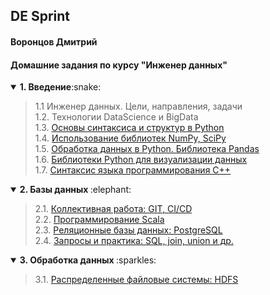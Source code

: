 ## DE Sprint
#### Воронцов Дмитрий
#### Домашние задания по курсу "Инженер данных" 
<details open><summary><b>1. Введение</b>:snake:</summary>

> 1.1 Инженер данных. Цели, направления, задачи<br>
1.2. Технологии DataScience и BigData<br>
1.3. [Основы синтаксиса и структур в Python](https://github.com/vorontsovdg/DE_Sprint/tree/main/1.3)<br>
1.4. [Использование библиотек NumPy, SciPy](https://github.com/vorontsovdg/DE_Sprint/tree/main/1.4)<br>
1.5. [Обработка данных в Python. Библиотека Pandas](https://github.com/vorontsovdg/DE_Sprint/tree/main/1.5)<br>
1.6. [Библиотеки Python для визуализации данных](https://github.com/vorontsovdg/DE_Sprint/tree/main/1.6)<br>
1.7. [Синтаксис языка программирования C++](https://github.com/vorontsovdg/DE_Sprint/tree/main/1.7)<br>
</details>
<details open ><summary><b>2. Базы данных </b>:elephant:</summary>

> 2.1. [Коллективная работа: GIT, CI/CD](https://github.com/vorontsovdg/git_test)<br>
2.2. [Программирование Scala](https://github.com/vorontsovdg/Scala_Homework)<br>
2.3. [Реляционные базы данных: PostgreSQL](https://github.com/vorontsovdg/DE_Sprint/tree/main/2.3)<br>
2.4. [Запросы и практика: SQL, join, union и др.](https://github.com/vorontsovdg/DE_Sprint/tree/main/2.4)<br>
</details>
<details open><summary><b>3. Обработка данных </b>:sparkles: </summary>

> 3.1. [Распределенные файловые системы: HDFS](https://github.com/vorontsovdg/DE_Sprint/tree/main/3.1)<br>

</details>
